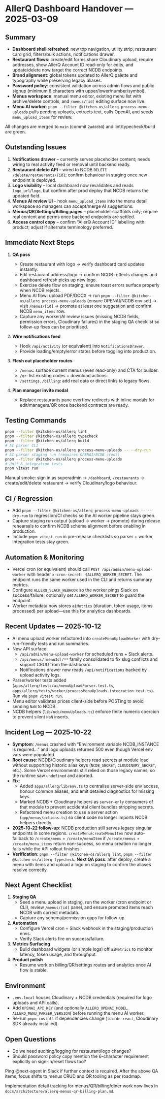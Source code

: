 # AllerQ Dashboard Handover — 2025-03-09

## Summary
- **Dashboard shell refreshed**: new top navigation, utility strip, restaurant card grid, filters/bulk actions, notifications drawer.
- **Restaurant flows**: create/edit forms share Cloudinary upload, require addresses, show AllerQ Account ID read-only for edits, and update/delete now target the correct NCDB endpoints.
- **Brand alignment**: global tokens updated to AllerQ palette and typography while preserving legacy aliases.
- **Password policy**: consistent validation across admin flows and public signup (minimum 6 characters with upper/lower/number/symbol).
- **Menus workspace**: manual menu editor, existing menu list with archive/delete controls, and `/menus/[id]` editing surface now live.
- **Menu AI worker**: `pnpm --filter @kitchen-os/allerq process-menu-uploads` pulls pending uploads, extracts text, calls OpenAI, and seeds `menu_upload_items` for review.

All changes are merged to `main` (commit `2adddb8`) and lint/typecheck/build are green.

## Outstanding Issues
1. **Notifications drawer** – currently serves placeholder content; needs wiring to real activity feed or removal until backend ready.
2. **Restaurant delete API** – wired to NCDB `DELETE /delete/restaurants/{id}`; confirm behaviour in staging once new endpoint is deployed.
3. **Logo visibility** – local dashboard now revalidates and reads `logo_url`/`logo`, but confirm after prod deploy that NCDB returns the updated field.
4. **Menus AI review UI** – hook `menu_upload_items` into the menu detail workspace so managers can accept/merge AI suggestions.
5. **Menus/QR/Settings/Billing pages** – placeholder scaffolds only; require real content and perms once backend endpoints are settled.
6. **Access control copy** – confirm “AllerQ Account ID” labelling with product; adjust if alternate terminology preferred.

## Immediate Next Steps
1. **QA pass**  
   - Create restaurant with logo → verify dashboard card updates instantly.  
   - Edit restaurant address/logo → confirm NCDB reflects changes and dashboard refresh picks up new logo.  
   - Exercise delete flow on staging; ensure toast errors surface properly when NCDB rejects.  
   - Menu AI flow: upload PDF/DOCX → run `pnpm --filter @kitchen-os/allerq process-menu-uploads` (ensure OPENAI/NCDB env set) → visit `/menus/[id]` → promote at least one suggestion and confirm NCDB `menu_items` row.  
   - Capture any worker/AI review issues (missing NCDB fields, permission errors, Cloudinary failures) in the staging QA checklist so follow-up fixes can be prioritised.

2. **Wire notifications feed**  
   - Hook `/api/activity` (or equivalent) into `NotificationsDrawer`.  
   - Provide loading/empty/error states before toggling into production.

3. **Flesh out placeholder routes**  
   - `/menus`: surface current menus (even read-only) and CTA for builder.  
   - `/qr`: list existing codes + download actions.  
   - `/settings`, `/billing`: add real data or direct links to legacy flows.

4. **Plan manager invite modal**  
   - Replace restaurants pane overflow redirects with inline modals for edit/managers/QR once backend contracts are ready.

## Testing Commands
```bash
pnpm --filter @kitchen-os/allerq lint
pnpm --filter @kitchen-os/allerq typecheck
pnpm --filter @kitchen-os/allerq build
# AI parser CLI
pnpm --filter @kitchen-os/allerq process-menu-uploads -- --dry-run
# AI parser staging run (requires OPENAI/NCDB creds)
pnpm --filter @kitchen-os/allerq process-menu-uploads
# Unit & integration tests
pnpm vitest run
```
Manual smoke: sign in as superadmin → `/dashboard`, `/restaurants` → create/edit/delete restaurant → verify Cloudinary/logo behaviour.

## CI / Regression
- Add `pnpm --filter @kitchen-os/allerq process-menu-uploads -- --dry-run` to regression/CI checks so the AI worker pipeline stays green.
- Capture staging run output (upload → worker → promote) during release rehearsals to confirm NCDB schema alignment before enabling in production.
- Include `pnpm vitest run` in pre-release checklists so parser + worker integration tests stay green.

## Automation & Monitoring
- Vercel cron (or equivalent) should call `POST /api/admin/menu-upload-worker` with header `x-cron-secret: $ALLERQ_WORKER_SECRET`. The endpoint runs the same worker used in the CLI and returns summary metrics.
- Configure `ALLERQ_SLACK_WEBHOOK` so the worker pings Slack on success/failure; optionally set `ALLERQ_WORKER_SECRET` to guard the endpoint.
- Worker metadata now stores `aiMetrics` (duration, token usage, items processed) per upload—use this for analytics dashboards.

## Recent Updates — 2025‑10‑12
- AI menu upload worker refactored into `createMenuUploadWorker` with dry-run-friendly tests and run summaries.
- New API surface:
  - `/api/admin/menu-upload-worker` for scheduled runs + Slack alerts.
  - `/api/menus/[menuId]/**` family consolidated to fix slug conflicts and support CRUD from the dashboard.
  - Notifications drawer now reads `/api/notifications` backed by upload activity logs.
- Parser/worker tests added (`apps/allerq/tests/ai/menuUploadParser.test.ts`, `apps/allerq/tests/worker/processMenuUploads.integration.test.ts`). Run via `pnpm vitest run`.
- Menu editor validates prices client-side before POSTing to avoid sending `NaN` to NCDB.
- NCDB helpers (`lib/ncb/menuUploads.ts`) enforce finite numeric coercion to prevent silent `NaN` inserts.

## Incident Log — 2025‑10‑22
- **Symptom**: `/menus` crashed with “Environment variable NCDB_INSTANCE is required…” and logo uploads returned 500 even though Vercel env vars were populated.
- **Root cause**: NCDB/Cloudinary helpers read secrets at module load without supporting historic alias keys (`NCDB_SECRET`, `CLOUDINARY_SECRET`, etc.). Some Vercel environments still relied on those legacy names, so the runtime saw `undefined` and aborted.
- **Fix**:
  - Added `apps/allerq/lib/env.ts` to centralise server-side env access, honour common aliases, and emit detailed diagnostics for missing keys.
  - Marked NCDB + Cloudinary helpers as `server-only` consumers of that module to prevent accidental client bundles stripping secrets.
  - Refactored menu creation to use a server action (`app/menus/actions.ts`) so client code no longer imports NCDB helpers directly.
- **2025‑10‑22 follow-up**: NCDB production still serves legacy singular endpoints in some regions. `createMenu`/`createMenuItem` now auto-fallback to `/create/menu` + `/create/menuItem` if `/create/menus` + `/create/menu_items` return non-success, so menu creation no longer fails while the API rollout finishes.
- **Verification**: `pnpm --filter @kitchen-os/allerq lint`, `pnpm --filter @kitchen-os/allerq typecheck`. **Next QA pass**: after deploy, create a menu with items and upload a logo on staging to confirm the aliases resolve correctly.

## Next Agent Checklist
1. **Staging QA**
   - Seed a menu upload in staging, run the worker (cron endpoint or CLI), review `/menus/[id]` panel, and ensure promoted items reach NCDB with correct metadata.
   - Capture any schema/permission gaps for follow-up.
2. **Automation**
   - Configure Vercel cron + Slack webhook in the staging/production envs.
   - Verify Slack alerts fire on success/failure.
3. **Metrics Surfacing**
   - Build dashboard widgets (or simple logs) off `aiMetrics` to monitor latency, token usage, and throughput.
4. **Product polish**
   - Resume work on billing/QR/settings routes and analytics once AI flow is stable.

## Environment
- `.env.local` houses Cloudinary + NCDB credentials (required for logo uploads and API calls).
- Add `OPENAI_API_KEY` (and optionally `ALLERQ_OPENAI_MODEL`, `ALLERQ_MENU_PARSER_VERSION`) before running the menu AI worker.
- Re-run `pnpm install` if dependencies change (`lucide-react`, Cloudinary SDK already installed).

## Open Questions
- Do we need auditing/logging for restaurant/logo changes?  
- Should password policy copy mention the 6-character requirement explicitly on sign-in/reset flows too?

Ping @next-agent in Slack if further context is required. After the above QA items, focus shifts to menus CRUD and QR tooling as per roadmap.

Implementation detail tracking for menus/QR/billing/diner work now lives in `docs/architecture/allerq-menus-qr-billing-plan.md`.
